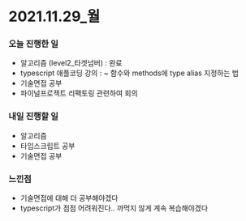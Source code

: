 # 2021.11.29\_월

### 오늘 진행한 일

- 알고리즘 (level2\_타겟넘버) : 완료
- typescript 애플코딩 강의 : ~ 함수와 methods에 type alias 지정하는 법
- 기술면접 공부
- 파이널프로젝트 리팩토링 관련하여 회의

### 내일 진행할 일

- 알고리즘
- 타입스크립트 공부
- 기술면접 공부

### 느낀점

- 기술면접에 대해 더 공부해야겠다
- typescript가 점점 어려워진다.. 까먹지 않게 계속 복습해야겠다

